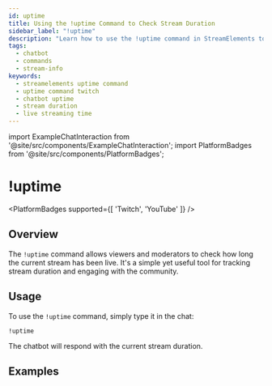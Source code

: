 ```yaml
---
id: uptime
title: Using the !uptime Command to Check Stream Duration
sidebar_label: "!uptime"
description: "Learn how to use the !uptime command in StreamElements to check how long your stream has been live, providing essential timing information to viewers."
tags:
  - chatbot
  - commands
  - stream-info
keywords:
  - streamelements uptime command
  - uptime command twitch
  - chatbot uptime
  - stream duration
  - live streaming time
---
```


import ExampleChatInteraction from '@site/src/components/ExampleChatInteraction';
import PlatformBadges from '@site/src/components/PlatformBadges';

# !uptime
<PlatformBadges supported={[ 'Twitch', 'YouTube' ]} />

## Overview

The `!uptime` command allows viewers and moderators to check how long the current stream has been live. It's a simple yet useful tool for tracking stream duration and engaging with the community.

## Usage

To use the `!uptime` command, simply type it in the chat:

```
!uptime
```

The chatbot will respond with the current stream duration.

## Examples

<ExampleChatInteraction
  inputPersona="viewer"
  inputMessage="!uptime"
  outputMessage="@Streamer has been live for 5 minutes and 30 seconds"
/>

